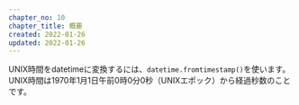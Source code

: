 ```yaml
---
chapter_no: 10
chapter_title: 概要
created: 2022-01-26
updated: 2022-01-26
---
```

UNIX時間をdatetimeに変換するには、`datetime.fromtimestamp()`を使います。  
UNIX時間は1970年1月1日午前0時0分0秒（UNIXエポック）から経過秒数のことです。
